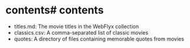 # contents# contents

- titles.md: The movie titles in the WebFlyx collection
- classics.csv: A comma-separated list of classic movies
- quotes: A directory of files containing memorable quotes from movies
